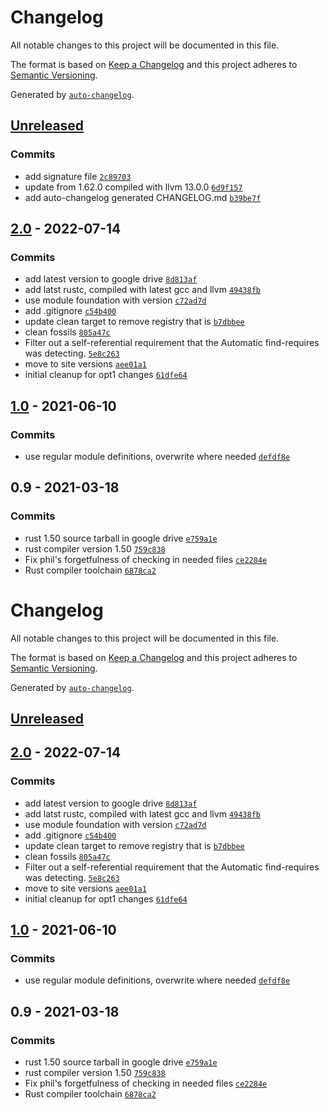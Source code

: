 # Changelog

All notable changes to this project will be documented in this file.

The format is based on [Keep a Changelog](https://keepachangelog.com/en/1.0.0/)
and this project adheres to [Semantic Versioning](https://semver.org/spec/v2.0.0.html).

Generated by [`auto-changelog`](https://github.com/CookPete/auto-changelog).

## [Unreleased](https://github.com/RCIC-UCI-Public/rust-admix/compare/2.0...HEAD)

### Commits

- add signature file [`2c89703`](https://github.com/RCIC-UCI-Public/rust-admix/commit/2c89703f1a94e54360929adfe3682efdbee197b2)
- update from 1.62.0 compiled with llvm 13.0.0 [`6d9f157`](https://github.com/RCIC-UCI-Public/rust-admix/commit/6d9f15783d876b386fdfa8c80a3a80db7a9ad871)
- add auto-changelog generated CHANGELOG.md [`b39be7f`](https://github.com/RCIC-UCI-Public/rust-admix/commit/b39be7f0ad5f8efa40d3861f03313f0580833369)

## [2.0](https://github.com/RCIC-UCI-Public/rust-admix/compare/1.0...2.0) - 2022-07-14

### Commits

- add latest version to google drive [`8d813af`](https://github.com/RCIC-UCI-Public/rust-admix/commit/8d813afadffa6fa06a21926c7aec3d45d309722a)
- add latst rustc, compiled with latest gcc and llvm [`49438fb`](https://github.com/RCIC-UCI-Public/rust-admix/commit/49438fbfc64ba0afaf72f12ca833fa8ea33276e2)
- use module foundation with version [`c72ad7d`](https://github.com/RCIC-UCI-Public/rust-admix/commit/c72ad7d39a188e50ca0e1058024ece2aab0b4df7)
- add .gitignore [`c54b400`](https://github.com/RCIC-UCI-Public/rust-admix/commit/c54b40071d25cb9248542468d473cd21fb2e85ec)
- update clean target to remove registry that is [`b7dbbee`](https://github.com/RCIC-UCI-Public/rust-admix/commit/b7dbbeefa8f70a491410e99e5df8efd59aec1113)
- clean fossils [`805a47c`](https://github.com/RCIC-UCI-Public/rust-admix/commit/805a47c92f17c5c860b73b190c52a179321478ed)
- Filter out a self-referential requirement that the Automatic find-requires was detecting. [`5e8c263`](https://github.com/RCIC-UCI-Public/rust-admix/commit/5e8c263363341cd42bf2732d215897fc7ac0bd6e)
- move to site versions [`aee01a1`](https://github.com/RCIC-UCI-Public/rust-admix/commit/aee01a1ae87efc88ddb7e8c56a333c2cf8d40eb1)
- initial cleanup for opt1 changes [`61dfe64`](https://github.com/RCIC-UCI-Public/rust-admix/commit/61dfe64f6f27b1ee643c19097789546257de5113)

## [1.0](https://github.com/RCIC-UCI-Public/rust-admix/compare/0.9...1.0) - 2021-06-10

### Commits

- use regular module definitions, overwrite where needed [`defdf8e`](https://github.com/RCIC-UCI-Public/rust-admix/commit/defdf8e38fdf9a3165deffb664d7a579f3fd4a14)

## 0.9 - 2021-03-18

### Commits

- rust 1.50 source tarball in google drive [`e759a1e`](https://github.com/RCIC-UCI-Public/rust-admix/commit/e759a1ec2a38f46a3a9d6c7fa418817b60e359aa)
- rust compiler version 1.50 [`759c838`](https://github.com/RCIC-UCI-Public/rust-admix/commit/759c8388c2915fa16ca5a6002fcde617499106c1)
- Fix phil's forgetfulness of checking in needed files [`ce2284e`](https://github.com/RCIC-UCI-Public/rust-admix/commit/ce2284e91301def9b539b86fd5105d90b950ea92)
- Rust compiler toolchain [`6878ca2`](https://github.com/RCIC-UCI-Public/rust-admix/commit/6878ca2830ed868938a1310a3e24a0730408254b)

<!-- auto-changelog-above -->
# Changelog

All notable changes to this project will be documented in this file.

The format is based on [Keep a Changelog](https://keepachangelog.com/en/1.0.0/)
and this project adheres to [Semantic Versioning](https://semver.org/spec/v2.0.0.html).

Generated by [`auto-changelog`](https://github.com/CookPete/auto-changelog).

## [Unreleased](https://github.com/RCIC-UCI-Public/rust-admix/compare/2.0...HEAD)

## [2.0](https://github.com/RCIC-UCI-Public/rust-admix/compare/1.0...2.0) - 2022-07-14

### Commits

- add latest version to google drive [`8d813af`](https://github.com/RCIC-UCI-Public/rust-admix/commit/8d813afadffa6fa06a21926c7aec3d45d309722a)
- add latst rustc, compiled with latest gcc and llvm [`49438fb`](https://github.com/RCIC-UCI-Public/rust-admix/commit/49438fbfc64ba0afaf72f12ca833fa8ea33276e2)
- use module foundation with version [`c72ad7d`](https://github.com/RCIC-UCI-Public/rust-admix/commit/c72ad7d39a188e50ca0e1058024ece2aab0b4df7)
- add .gitignore [`c54b400`](https://github.com/RCIC-UCI-Public/rust-admix/commit/c54b40071d25cb9248542468d473cd21fb2e85ec)
- update clean target to remove registry that is [`b7dbbee`](https://github.com/RCIC-UCI-Public/rust-admix/commit/b7dbbeefa8f70a491410e99e5df8efd59aec1113)
- clean fossils [`805a47c`](https://github.com/RCIC-UCI-Public/rust-admix/commit/805a47c92f17c5c860b73b190c52a179321478ed)
- Filter out a self-referential requirement that the Automatic find-requires was detecting. [`5e8c263`](https://github.com/RCIC-UCI-Public/rust-admix/commit/5e8c263363341cd42bf2732d215897fc7ac0bd6e)
- move to site versions [`aee01a1`](https://github.com/RCIC-UCI-Public/rust-admix/commit/aee01a1ae87efc88ddb7e8c56a333c2cf8d40eb1)
- initial cleanup for opt1 changes [`61dfe64`](https://github.com/RCIC-UCI-Public/rust-admix/commit/61dfe64f6f27b1ee643c19097789546257de5113)

## [1.0](https://github.com/RCIC-UCI-Public/rust-admix/compare/0.9...1.0) - 2021-06-10

### Commits

- use regular module definitions, overwrite where needed [`defdf8e`](https://github.com/RCIC-UCI-Public/rust-admix/commit/defdf8e38fdf9a3165deffb664d7a579f3fd4a14)

## 0.9 - 2021-03-18

### Commits

- rust 1.50 source tarball in google drive [`e759a1e`](https://github.com/RCIC-UCI-Public/rust-admix/commit/e759a1ec2a38f46a3a9d6c7fa418817b60e359aa)
- rust compiler version 1.50 [`759c838`](https://github.com/RCIC-UCI-Public/rust-admix/commit/759c8388c2915fa16ca5a6002fcde617499106c1)
- Fix phil's forgetfulness of checking in needed files [`ce2284e`](https://github.com/RCIC-UCI-Public/rust-admix/commit/ce2284e91301def9b539b86fd5105d90b950ea92)
- Rust compiler toolchain [`6878ca2`](https://github.com/RCIC-UCI-Public/rust-admix/commit/6878ca2830ed868938a1310a3e24a0730408254b)
